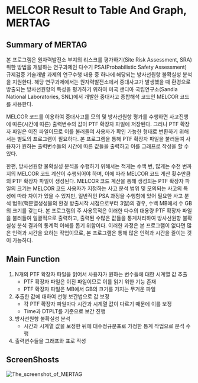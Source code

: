 # MELCOR Result to Table And Graph, MERTAG

## Summary of MERTAG
본 프로그램은 원자력발전소 부지의 리스크를 평가하기(Site Risk Assessment, SRA) 위한 방법을 개발하는 연구과제인 다수기 PSA(Probabilistic Safety Assessment) 규제검증 기술개발 과제의 연구수행 내용 중 하나에 해당되는 방사선원항 불확실성 분석을 지원한다. 해당 연구과제에서는 원자력발전소에서 중대사고가 발생했을 때 환경으로 방출되는 방사선원항의 특성을 평가하기 위하여 미국 샌디아 국립연구소(Sandia National Laboratories, SNL)에서 개발한 중대사고 종합해석 코드인 MELCOR 코드를 사용한다.

MELCOR 코드를 이용하여 중대사고를 모의 및 방사선원항 평가를 수행하면 사고진행에 따른(시간에 따른) 출력변수의 값이 PTF 확장자 파일에 저장된다. 그러나 PTF 확장자 파일은 이진 파일이므로 이를 불러들여 사용자가 확인 가능한 형태로 변환하기 위해서는 별도의 프로그램이 필요하다. 본 프로그램을 통해 PTF 확장자 파일을 불러들여 사용자가 원하는 출력변수들의 시간에 따른 값들을 출력하고 이를 그래프로 작성을 할 수 있다.

한편, 방사선원항 불확실성 분석을 수행하기 위해서는 적게는 수백 번, 많게는 수천 번까지의 MELCOR 코드 계산이 수행되어야 하며, 이에 따라 MELCOR 코드 계산 횟수만큼의 PTF 확장자 파일이 생성된다. MELCOR 코드 계산을 통해 생성되는 PTF 확장자 파일의 크기는 MELCOR 코드 사용자가 지정하는 사고 분석 범위 및 모의되는 사고의 특성에 따라 차이가 있을 수 있지만, 일반적인 PSA 과정을 수행함에 있어 필요한 사고 분석 범위(핵분열생성물의 환경 방출시작 시점으로부터 3일)의 경우, 수백 MB에서 수 GB의 크기를 갖는다. 본 프로그램의 주 사용목적은 이러한 다수의 대용량 PTF 확장자 파일을 불러들여 일괄적으로 출력하고, 출력된 수많은 값들을 통계처리하여 방사선원항 불확실성 분석 결과의 통계적 이해를 돕기 위함이다. 이러한 과정은 본 프로그램이 없다면 많은 인력과 시간을 요하는 작업이므로, 본 프로그램은 통해 많은 인력과 시간을 줄이는 것이 가능하다.

## Main Function
<ol>
<li>
N개의 PTF 확장자 파일을 읽어서 사용자가 원하는 변수들에 대한 시계열 값 추출
<ul>
<li>PTF 확장자 파일은 이진 파일이므로 이를 읽기 위한 기능 존재</li>
<li>PTF 확장자 파일은 MB에서 GB의 크기를 가지는 무거운 파일</li>
</ul>
</li>
<li>
추출한 값에 대하여 선형 보간법으로 값 보정
<ul>
<li>각 PTF 확장자 파일마다 시간과 시계열 값이 다르기 때문에 이를 보정</li>
<li>Time과 DTPLT를 기준으로 보간 진행</li>
</ul>
</li>
<li>
방사선원항 불확실성 분석
<ul>
<li>시간과 시계열 값을 보정한 뒤에 대수정규분포로 가정한 통계 작업으로 분석 수행</li>
</ul>
</li>
<li>출력변수들을 그래프와 표로 작성</li>
</ol>

## ScreenShosts

![The_screenshot_of_MERTAG](https://user-images.githubusercontent.com/45085586/127441875-f96aab50-ce1f-42e8-a5d5-3295809f6d90.JPG)
